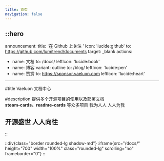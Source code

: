 ```yaml
---
title: 首页
navigation: false
---
```


::hero
---
announcement:
  title: '在 Github 上关注 '
  icon: 'lucide:github'
  to: https://github.com/lumitrend/documents
  target: _blank
actions:
  - name: 文档
    to: /docs/
    leftIcon: 'lucide:book'
  - name: 博客
    variant: outline
    to: /blog/
    leftIcon: 'lucide:pen'
  - name: 赞赏
    to: https://sponsor.vaeluon.com
    leftIcon: 'lucide:heart'
---

#title
Vaeluon 文档中心

#description
提供多个开源项目的使用以及部署文档  
 **steam-cards、readme-cards** 等众多项目 
我为人人 人人为我  
## 开源盛世 人人向往  
::

::div{class="border rounded-lg shadow-md"}
  :iframe{src="/docs/" height="700" width="100%" class="rounded-lg" scrolling="no" frameborder="0"}
::
